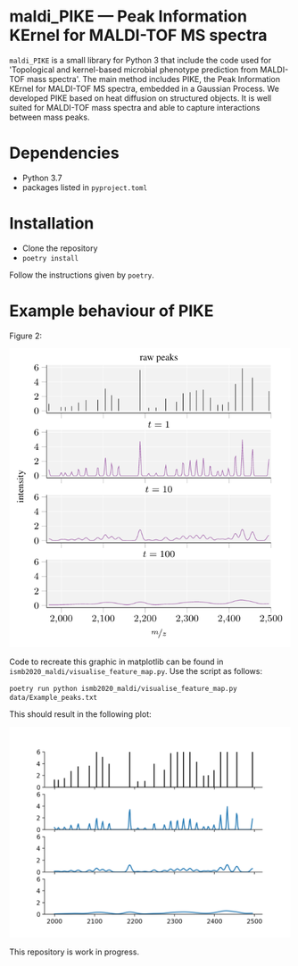 # maldi_PIKE &mdash; Peak Information KErnel for MALDI-TOF MS spectra

`maldi_PIKE` is a small library for Python 3 that include the code used for 
'Topological and kernel-based microbial phenotype prediction from MALDI-TOF mass 
spectra'. The main method includes PIKE, the Peak Information KErnel for MALDI-TOF MS spectra, 
embedded in a Gaussian Process. We developed PIKE based on heat diffusion on structured 
objects. It is well suited for MALDI-TOF mass spectra and able to capture interactions between
mass peaks.

# Dependencies

- Python 3.7
- packages listed in `pyproject.toml`

# Installation

- Clone the repository
- `poetry install`

Follow the instructions given by `poetry`.

# Example behaviour of PIKE

Figure 2:

![PIKE_behaviour](PIKE_behaviour.png)

Code to recreate this graphic in matplotlib can be found in
`ismb2020_maldi/visualise_feature_map.py`. Use the script as
follows:

```
poetry run python ismb2020_maldi/visualise_feature_map.py data/Example_peaks.txt
```

This should result in the following plot:

![PIKE_behaviour_matplotlib](PIKE_behaviour_matplotlib.png)

This repository is work in progress.
